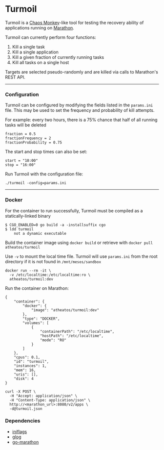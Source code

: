 Turmoil
=======
Turmoil is a [Chaos Monkey](https://github.com/Netflix/SimianArmy/wiki/Chaos-Monkey)-like tool for testing the recovery ability of applications running on [Marathon](https://mesosphere.github.io/marathon/).

Turmoil can currently perform four functions:  
  1. Kill a single task  
  2. Kill a single application  
  3. Kill a given fraction of currently running tasks  
  4. Kill all tasks on a single host  
  
Targets are selected pseudo-randomly and are killed via calls to Marathon's REST API.
* * *
### Configuration
Turmoil can be configured by modifying the fields listed in the ```params.ini``` file. This may be used to set the frequency and probability of kill attempts.

For example: every two hours, there is a 75% chance that half of all running tasks will be deleted
```
fraction = 0.5
fractionFrequency = 2
fractionProbability = 0.75
```   
   
The start and stop times can also be set:
```
start = "10:00"
stop = "16:00"
```   
   
Run Turmoil with the configuration file:
```
./turmoil -config=params.ini
```
* * *
### Docker
For the container to run successfully, Turmoil must be compiled as a statically-linked binary
```
$ CGO_ENABLED=0 go build -a -installsuffix cgo
$ ldd turmoil
	not a dynamic executable
```
Build the container image using ```docker build``` or retrieve with ```docker pull atheatos/turmoil```  

Use ```-v``` to mount the local time file. Turmoil will use ```params.ini``` from the root directory if it is not found in ```/mnt/mesos/sandbox```
```
docker run --rm -it \
  -v /etc/localtime:/etc/localtime:ro \
  atheatos/turmoil:dev
```  
  
Run the container on Marathon:
```
{
	"container": {
		"docker": {
			"image": "atheatos/turmoil:dev"
		},
		"type": "DOCKER",
		"volumes": [
			{
				"containerPath": "/etc/localtime",
				"hostPath": "/etc/localtime",
				"mode": "RO"
			}
		]
	},
	"cpus": 0.1,
	"id": "turmoil",
	"instances": 1,
	"mem": 16,
	"uris": [],
	"disk": 4
}
```  
```
curl -X POST \
  -H "Accept: application/json" \
  -H "Content-Type: application/json" \
  http://<marathon_url>:8080/v2/apps \
  -d@turmoil.json
```  
  
### Dependencies
+ [iniflags](https://github.com/vharitonsky/iniflags)
+ [glog](https://github.com/golang/glog)
+ [go-marathon](http://github.com/gambol99/go-marathon)
